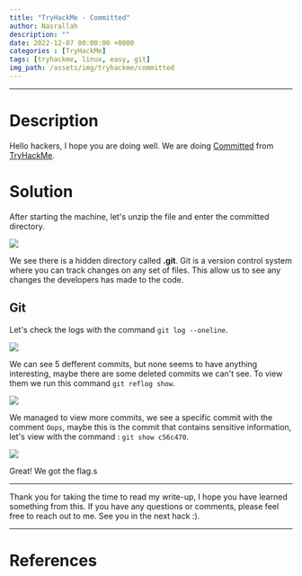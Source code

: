 ```yaml
---
title: "TryHackMe - Committed"
author: Nasrallah
description: ""
date: 2022-12-07 00:00:00 +0000
categories : [TryHackMe]
tags: [tryhackme, linux, easy, git]
img_path: /assets/img/tryhackme/committed
---
```


<div align="center"> <script src="https://tryhackme.com/badge/367641"></script> </div>

---


# **Description**

Hello hackers, I hope you are doing well. We are doing [Committed](https://tryhackme.com/room/committed) from [TryHackMe](https://tryhackme.com).


# **Solution**

After starting the machine, let's unzip the file and enter the committed directory.

![](1.png)

We see there is a hidden directory called **.git**. Git is a version control system where you can track changes on any set of files. This allow us to see any changes the developers has made to the code.

## Git

Let's check the logs with the command `git log --oneline`.

![](2.png)

We can see 5 defferent commits, but none seems to have anything interesting, maybe there are some deleted commits we can't see. To view them we run this command `git reflog show`.

![](3.png)

We managed to view more commits, we see a specific commit with the comment `Oops`, maybe this is the commit that contains sensitive information, let's view with the command : `git show c56c470`.

![](4.png)

Great! We got the flag.s

---

Thank you for taking the time to read my write-up, I hope you have learned something from this. If you have any questions or comments, please feel free to reach out to me. See you in the next hack :).

---

# References
